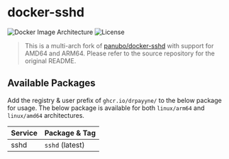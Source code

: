 # docker-sshd

![Docker Image Architecture](https://img.shields.io/badge/architecture-arm64%20%7C%20amd64-success)
![License](https://img.shields.io/github/license/drpayyne/docker-sshd)

> This is a multi-arch fork of [panubo/docker-sshd](https://github.com/panubo/docker-sshd) with support for AMD64 and ARM64. Please refer to the source repository for the original README.

## Available Packages

Add the registry & user prefix of `ghcr.io/drpayyne/` to the below package for usage. The below package is available for both `linux/arm64` and `linux/amd64` architectures.

| Service | Package & Tag |
|---|---|
| sshd | `sshd` (latest) |

